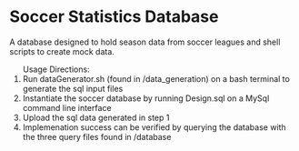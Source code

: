 <h1>Soccer Statistics Database</h1>
A database designed to hold season data from soccer leagues and shell scripts to create mock data. 
<ol>
  Usage Directions:
  <li>Run dataGenerator.sh (found in /data_generation) on a bash terminal to generate the sql input files</li>
  <li>Instantiate the soccer database by running Design.sql on a MySql command line interface</li>
  <li>Upload the sql data generated in step 1</li>
  <li>Implemenation success can be verified by querying the database with the three query files found in /database</li>
